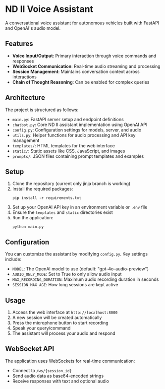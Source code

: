 # ND II Voice Assistant

A conversational voice assistant for autonomous vehicles built with FastAPI and OpenAI's audio model.


## Features

- **Voice Input/Output**: Primary interaction through voice commands and responses
- **WebSocket Communication**: Real-time audio streaming and processing
- **Session Management**: Maintains conversation context across interactions
- **Chain of Thought Reasoning**: Can be enabled for complex queries

## Architecture

The project is structured as follows:

- `main.py`: FastAPI server setup and endpoint definitions
- `chatbot.py`: Core ND II assistant implementation using OpenAI API
- `config.py`: Configuration settings for models, server, and audio
- `utils.py`: Helper functions for audio processing and API key management
- `templates/`: HTML templates for the web interface
- `static/`: Static assets like CSS, JavaScript, and images
- `prompts/`: JSON files containing prompt templates and examples

## Setup

1. Clone the repository (current only jinja branch is working)
2. Install the required packages:
   ```
   pip install -r requirements.txt
   ```
3. Set up your OpenAI API key in an environment variable or `.env` file
4. Ensure the `templates` and `static` directories exist
5. Run the application:
   ```
   python main.py
   ```

## Configuration

You can customize the assistant by modifying `config.py`. Key settings include:

- `MODEL`: The OpenAI model to use (default: "gpt-4o-audio-preview")
- `AUDIO_ONLY_MODE`: Set to True to only allow audio input
- `MAX_RECORDING_DURATION`: Maximum audio recording duration in seconds
- `SESSION_MAX_AGE`: How long sessions are kept active

## Usage

1. Access the web interface at `http://localhost:8000`
2. A new session will be created automatically
3. Press the microphone button to start recording
4. Speak your query/command
5. The assistant will process your audio and respond

## WebSocket API

The application uses WebSockets for real-time communication:

- Connect to `/ws/{session_id}`
- Send audio data as base64-encoded strings
- Receive responses with text and optional audio